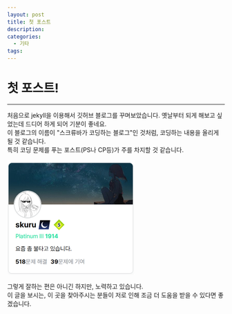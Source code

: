 ```yaml
---
layout: post
title: 첫 포스트
description:
categories:
  - 기타
tags:
---
```


# 첫 포스트!

---

처음으로 jekyll을 이용해서 깃허브 블로그를 꾸며보았습니다. 옛날부터 되게 해보고 싶었는데 드디어 하게 되어 기분이 좋네요.  
이 블로그의 이름이 "스크류바가 코딩하는 블로그"인 것처럼, 코딩하는 내용을 올리게 될 것 같습니다.  
특히 코딩 문제를 푸는 포스트(PS나 CP등)가 주를 차지할 것 같습니다.

![profile image](/assets/images/2024-09-09-first-post/profile.png)

그렇게 잘하는 편은 아니긴 하지만, 노력하고 있습니다.  
이 글을 보시는, 이 곳을 찾아주시는 분들이 저로 인해 조금 더 도움을 받을 수 있다면 좋겠습니다.
